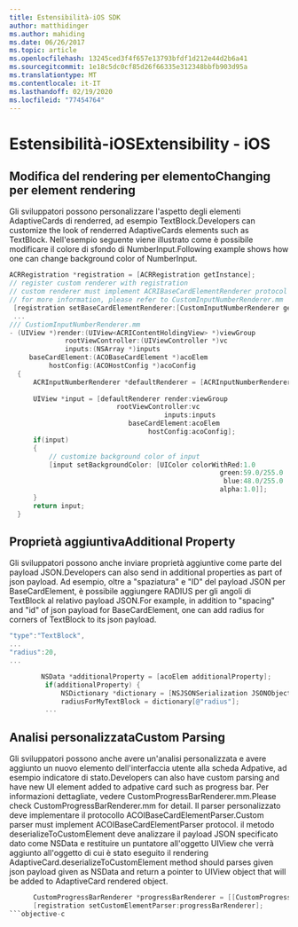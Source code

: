 ```yaml
---
title: Estensibilità-iOS SDK
author: matthidinger
ms.author: mahiding
ms.date: 06/26/2017
ms.topic: article
ms.openlocfilehash: 13245ced3f4f657e13793bfdf1d212e44d2b6a41
ms.sourcegitcommit: 1e18c5dc0cf85d26f66335e312348bbfb903d95a
ms.translationtype: MT
ms.contentlocale: it-IT
ms.lasthandoff: 02/19/2020
ms.locfileid: "77454764"
---
```

# <a name="extensibility---ios"></a><span data-ttu-id="a54e5-102">Estensibilità-iOS</span><span class="sxs-lookup"><span data-stu-id="a54e5-102">Extensibility - iOS</span></span>

## <a name="changing-per-element-rendering"></a><span data-ttu-id="a54e5-103">Modifica del rendering per elemento</span><span class="sxs-lookup"><span data-stu-id="a54e5-103">Changing per element rendering</span></span>

<span data-ttu-id="a54e5-104">Gli sviluppatori possono personalizzare l'aspetto degli elementi AdaptiveCards di renderred, ad esempio TextBlock.</span><span class="sxs-lookup"><span data-stu-id="a54e5-104">Developers can customize the look of renderred AdaptiveCards elements such as TextBlock.</span></span>
<span data-ttu-id="a54e5-105">Nell'esempio seguente viene illustrato come è possibile modificare il colore di sfondo di NumberInput.</span><span class="sxs-lookup"><span data-stu-id="a54e5-105">Following example shows how one can change background color of NumberInput.</span></span>

```objective-c
ACRRegistration *registration = [ACRRegistration getInstance];
// register custom renderer with registration
// custom renderer must implement ACRIBaseCardElementRenderer protocol
// for more information, please refer to CustomInputNumberRenderer.mm
 [registration setBaseCardElementRenderer:[CustomInputNumberRenderer getInstance] cardElementType:ACRNumberInput];
 ...
/// CustiomInputNumberRenderer.mm
- (UIView *)render:(UIView<ACRIContentHoldingView> *)viewGroup
              rootViewController:(UIViewController *)vc
              inputs:(NSArray *)inputs
     baseCardElement:(ACOBaseCardElement *)acoElem
          hostConfig:(ACOHostConfig *)acoConfig
  {
      ACRInputNumberRenderer *defaultRenderer = [ACRInputNumberRenderer getInstance];
 
      UIView *input = [defaultRenderer render:viewGroup
                           rootViewController:vc
                                       inputs:inputs
                              baseCardElement:acoElem
                                   hostConfig:acoConfig];
      if(input)
      {   
          // customize background color of input
          [input setBackgroundColor: [UIColor colorWithRed:1.0
                                                     green:59.0/255.0
                                                      blue:48.0/255.0
                                                     alpha:1.0]];
      }
      return input;
  }
  ```

 ## <a name="additional-property"></a><span data-ttu-id="a54e5-106">Proprietà aggiuntiva</span><span class="sxs-lookup"><span data-stu-id="a54e5-106">Additional Property</span></span>

 <span data-ttu-id="a54e5-107">Gli sviluppatori possono anche inviare proprietà aggiuntive come parte del payload JSON.</span><span class="sxs-lookup"><span data-stu-id="a54e5-107">Developers can also send in additional properties as part of json payload.</span></span>
<span data-ttu-id="a54e5-108">Ad esempio, oltre a "spaziatura" e "ID" del payload JSON per BaseCardElement, è possibile aggiungere RADIUS per gli angoli di TextBlock al relativo payload JSON.</span><span class="sxs-lookup"><span data-stu-id="a54e5-108">For example, in addition to "spacing" and "id" of json payload for BaseCardElement, one can add radius for corners of TextBlock to its json payload.</span></span>

 ```objective-c
 "type":"TextBlock",
 ...
 "radius":20,
 ...
 ```

 ```objective-c
         NSData *additionalProperty = [acoElem additionalProperty];
          if(additionalProperty) {
              NSDictionary *dictionary = [NSJSONSerialization JSONObjectWithData:additionalProperty options:NSJSONReadingMutableLeaves error:nil];
              radiusForMyTextBlock = dictionary[@"radius"];
          ...
```
 ## <a name="custom-parsing"></a><span data-ttu-id="a54e5-109">Analisi personalizzata</span><span class="sxs-lookup"><span data-stu-id="a54e5-109">Custom Parsing</span></span>

<span data-ttu-id="a54e5-110">Gli sviluppatori possono anche avere un'analisi personalizzata e avere aggiunto un nuovo elemento dell'interfaccia utente alla scheda Adpative, ad esempio indicatore di stato.</span><span class="sxs-lookup"><span data-stu-id="a54e5-110">Developers can also have custom parsing and have new UI element added to adpative card such as progress bar.</span></span> <span data-ttu-id="a54e5-111">Per informazioni dettagliate, vedere CustomProgressBarRenderer.mm.</span><span class="sxs-lookup"><span data-stu-id="a54e5-111">Please check CustomProgressBarRenderer.mm for detail.</span></span>
<span data-ttu-id="a54e5-112">Il parser personalizzato deve implementare il protocollo ACOIBaseCardElementParser.</span><span class="sxs-lookup"><span data-stu-id="a54e5-112">Custom parser must implement ACOIBaseCardElementParser protocol.</span></span> <span data-ttu-id="a54e5-113">il metodo deserializeToCustomElement deve analizzare il payload JSON specificato dato come NSData e restituire un puntatore all'oggetto UIView che verrà aggiunto all'oggetto di cui è stato eseguito il rendering AdaptiveCard.</span><span class="sxs-lookup"><span data-stu-id="a54e5-113">deserializeToCustomElement method should parses given json payload given as NSData and return a pointer to UIView object that will be added to AdaptiveCard rendered object.</span></span>

```objective-c
      CustomProgressBarRenderer *progressBarRenderer = [[CustomProgressBarRenderer alloc] init];
      [registration setCustomElementParser:progressBarRenderer];
```objective-c